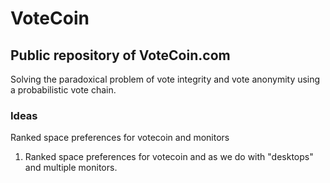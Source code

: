 # VoteCoin   
## Public repository of VoteCoin.com  
Solving the paradoxical problem of vote integrity and vote anonymity using a probabilistic vote chain.

### Ideas  
Ranked space preferences for votecoin and monitors
1. Ranked space preferences for votecoin and as we do with "desktops" and multiple monitors.


